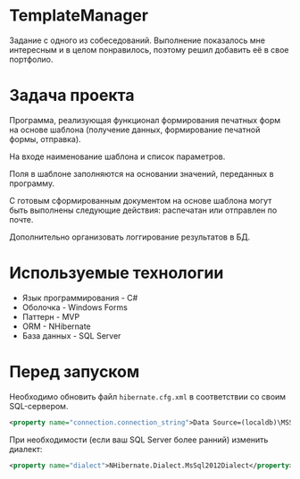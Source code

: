 # TemplateManager
Задание с одного из собеседований. Выполнение показалось мне интересным и в целом понравилось, поэтому решил добавить её в свое портфолио.
# Задача проекта
Программа, реализующая функционал формирования печатных форм на основе шаблона (получение данных, формирование печатной формы, отправка).

На входе наименование шаблона и список параметров.

Поля в шаблоне заполняются на основании значений, переданных в программу.

С готовым сформированным документом на основе шаблона могут быть выполнены следующие действия: распечатан или отправлен по почте.

Дополнительно организовать логгирование результатов в БД.
# Используемые технологии
* Язык программирования - C#
* Оболочка - Windows Forms
* Паттерн - MVP
* ORM - NHibernate
* База данных - SQL Server
# Перед запуском
Необходимо обновить файл `hibernate.cfg.xml` в соответствии со своим SQL-сервером.
```xml
<property name="connection.connection_string">Data Source=(localdb)\MSSQLLocalDB;Initial Catalog=TemplateManager;Integrated Security=True;Connect Timeout=30;Encrypt=False;TrustServerCertificate=False;ApplicationIntent=ReadWrite;MultiSubnetFailover=False</property>
```
При необходимости (если ваш SQL Server более ранний) изменить диалект:
```xml
<property name="dialect">NHibernate.Dialect.MsSql2012Dialect</property>
```
